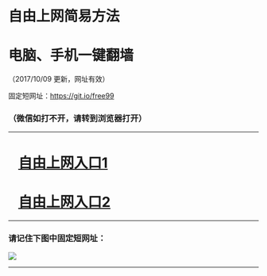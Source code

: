 ﻿# 自由上网简易方法

# 电脑、手机一键翻墙

（2017/10/09 更新，网址有效）

固定短网址：https://git.io/free99

### （微信如打不开，请转到浏览器打开）


***





# &nbsp;&nbsp; <a href="http://ft2373416300.fwq-tz-1001.info/fwqtz01.html?t=100900126105 " target="_blank">自由上网入口1</a>
# &nbsp;&nbsp; <a href="http://ft2198110947.fwq-tz-1002.info/fwqtz02.html?t=10090015521 " target="_blank">自由上网入口2</a>
***

### 请记住下图中固定短网址：

<img src="https://s3-us-west-2.amazonaws.com/fwq-1001/yjfq-20170905okok.png" /> 


***

